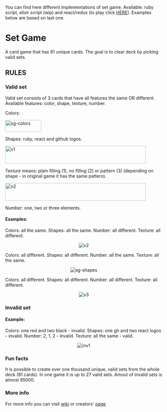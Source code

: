 You can find here different implementations of set game. Available: ruby script, elixir script (wip) and react/redux (to play click [HERE](http://testingthings.herokuapp.com/)). Examples below are based on last one.

# Set Game

A card game that has 81 unique cards. The goal is to clear deck by picking valid sets.

## RULES



### Valid set

Valid set consists of 3 cards that have all features the same OR different. Available features: color, shape, texture, number.

Colors:

<img src="https://c1.staticflickr.com/1/482/32337473321_23eb6f7789_o.png" width="116" height="38" alt="sg-colors">

Shapes: ruby, react and github logos.

<img src="https://c1.staticflickr.com/1/341/32418151096_634919d8ca_o.png"  width="451" height="57" alt="v1" />

Texture means: plain filling (1), no filling (2) or pattern (3) (depending on shape - in original game it has the same pattern).

<img src="https://c1.staticflickr.com/1/506/32458154465_c2f1779f06_z.jpg" width="451" height="57" alt="v2" />

Number: one, two or three elements.

#### Examples:

Colors: all the same. Shapes: all the same. Number: all different. Texture: all different.

<p align="center">
  <img src="https://c1.staticflickr.com/1/506/32458154465_c2f1779f06_z.jpg" alt="v2" />
</p>

Colors: all different. Shapes: all different. Number: all the same. Texture: all the same.

<p align="center">
  <img src="https://c1.staticflickr.com/1/694/31615812324_d0f3d35f30_o.png" alt="sg-shapes">
</p>

Colors: all different. Shapes: all different. Number: all different. Texture: all different.

<p align="center">
  <img src="https://c1.staticflickr.com/1/313/32458154585_878ce9fe2c_o.png" alt="v3" />
</p>


### Invalid set

#### Example:

Colors: one red and two black - invalid. Shapes: one gh and two react logos - invalid. Number: 2, 1, 2 - invalid. Texture: all the same - valid.

<p align="center">
  <img src="https://c1.staticflickr.com/1/449/32418151046_1c2c6a1360_o.png" alt="inv1" />
</p>


### Fun facts

It is possible to create over one thousand unique, valid sets from the whole deck (81 cards). In one game it is up to 27 valid sets.
Amout of invalid sets is almost 85000.

### More info

For more info you can visit [wiki](https://en.wikipedia.org/wiki/Set_%28game%29) or creators' [page](http://www.setgame.com/)
